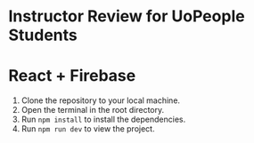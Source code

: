 # Instructor Review for UoPeople Students
# React + Firebase

1. Clone the repository to your local machine.
2. Open the terminal in the root directory.
3. Run `npm install` to install the dependencies.
4. Run `npm run dev` to view the project.